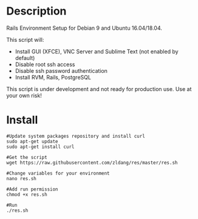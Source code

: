 # Description
Rails Environment Setup for Debian 9 and Ubuntu 16.04/18.04.

This script will:
- Install GUI (XFCE), VNC Server and Sublime Text (not enabled by default)
- Disable root ssh access
- Disable ssh password authentication
- Install RVM, Rails, PostgreSQL

This script is under development and not ready for production use. Use at your own risk!

# Install
```Shell
#Update system packages repository and install curl
sudo apt-get update
sudo apt-get install curl

#Get the script
wget https://raw.githubusercontent.com/zldang/res/master/res.sh

#Change variables for your environment
nano res.sh 

#Add run permission
chmod +x res.sh

#Run
./res.sh
```
